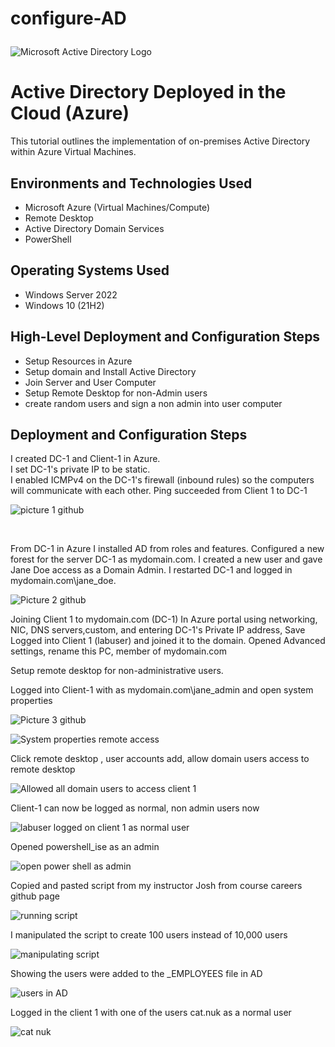 # configure-AD<p align="center">
<img src="https://i.imgur.com/pU5A58S.png" alt="Microsoft Active Directory Logo"/>
</p>

<h1>Active Directory Deployed in the Cloud (Azure)</h1>
This tutorial outlines the implementation of on-premises Active Directory within Azure Virtual Machines.<br />




<h2>Environments and Technologies Used</h2>

- Microsoft Azure (Virtual Machines/Compute)
- Remote Desktop
- Active Directory Domain Services
- PowerShell

<h2>Operating Systems Used </h2>

- Windows Server 2022
- Windows 10 (21H2)

<h2>High-Level Deployment and Configuration Steps</h2>

- Setup Resources in Azure
- Setup domain and Install Active Directory
- Join Server and User Computer
- Setup Remote Desktop for non-Admin users
- create random users and sign a non admin into user computer



<h2>Deployment and Configuration Steps</h2>

I created DC-1 and Client-1 in Azure.  
I set DC-1's private IP to be static.  
I enabled ICMPv4 on the DC-1's firewall (inbound rules) so the computers will communicate with each other.
Ping succeeded from Client 1 to DC-1


![picture 1 github](https://github.com/candlelady94/Configure-AD/assets/146590015/2f0100ed-ee53-4b90-ab86-e84ce99e3115)





<p>


  
</p>
<p>
</p>
<br />

<p>
From DC-1 in Azure I installed AD from roles and features.
Configured a new forest for the server DC-1 as mydomain.com. 
I created a new user and gave Jane Doe access as a Domain Admin.
I restarted DC-1 and logged in mydomain.com\jane_doe.
  

![Picture 2 github](https://github.com/candlelady94/Configure-AD/assets/146590015/b347d4f6-2297-4285-b046-7da9f3c2f53a)
 



Joining Client 1 to mydomain.com (DC-1)
In Azure portal using networking, NIC, DNS servers,custom, and entering DC-1's Private IP address, Save 
Logged into Client 1 (labuser) and joined it to the domain. Opened Advanced settings, rename this PC, member of mydomain.com  



 
 <p> 
 Setup remote desktop for non-administrative users.
 <p>
 Logged into Client-1 with as mydomain.com\jane_admin and open system properties
   
![Picture 3 github](https://github.com/candlelady94/Configure-AD/assets/146590015/54b031eb-394d-4f60-8105-ee61151b247a)



![System properties remote access](https://github.com/candlelady94/Configure-AD/assets/146590015/a99d152e-310a-4ed4-97d2-7674e01f6953)


   
 </p>
 Click remote desktop , user accounts add, allow domain users access to remote desktop
 
![Allowed all domain users to access client 1](https://github.com/candlelady94/Configure-AD/assets/146590015/57f3877f-a1b5-4166-b4cc-45ad7188990e)

 
 Client-1 can now be logged as normal, non admin users now

 
![labuser logged on client 1 as normal user](https://github.com/candlelady94/Configure-AD/assets/146590015/3ac6ac3f-61a5-4e1e-9c6c-9951bf63df13)





Opened powershell_ise as an admin

![open power shell as admin](https://github.com/candlelady94/Configure-AD/assets/146590015/b6800037-dcdc-46f8-bd6f-b7d895a9920f)


Copied and pasted script from my instructor Josh from course careers github page

![running script](https://github.com/candlelady94/Configure-AD/assets/146590015/3005b9fe-c492-4f6d-ae01-8bf2181c99c7)

I manipulated the script to create 100 users instead of 10,000 users

![manipulating script](https://github.com/candlelady94/Configure-AD/assets/146590015/34776e49-9e79-4fe4-8e34-8bf5718815ba)

Showing the users were added to the _EMPLOYEES file in AD

![users in AD](https://github.com/candlelady94/Configure-AD/assets/146590015/e87da25a-0de8-4e46-8350-240722a787fe)

Logged in the client 1 with one of the users cat.nuk as a normal user

![cat nuk](https://github.com/candlelady94/Configure-AD/assets/146590015/7e145f52-ab6c-4f16-ba64-79891f8edec7)

</p>










